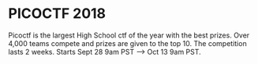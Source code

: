 # PICOCTF 2018

Picoctf is the largest High School ctf of the year with the best prizes. Over 4,000 teams compete and prizes are given to the top 10.
The competition lasts 2 weeks. Starts Sept 28 9am PST --> Oct 13 9am PST.
